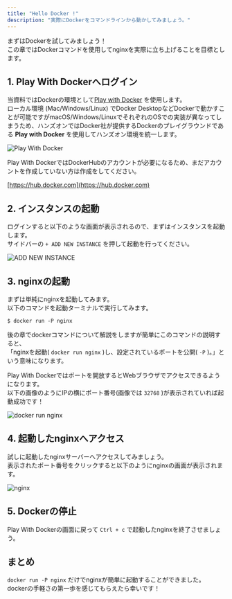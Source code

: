 ```yaml
---
title: "Hello Docker !"
description: "実際にDockerをコマンドラインから動かしてみましょう。"
---
```


まずはDockerを試してみましょう！  
この章ではDockerコマンドを使用してnginxを実際に立ち上げることを目標とします。

## 1. Play With Dockerへログイン
当資料ではDockerの環境として[Play with Docker](https://labs.play-with-docker.com/) を使用します。  
ローカル環境 (Mac/Windows/Linux) でDocker DesktopなどDockerで動かすことが可能ですがmacOS/Windows/LinuxでそれぞれのOSでの実装が異なってしまうため、ハンズオンではDocker社が提供するDockerのプレイグラウンドである **Play with Docker** を使用してハンズオン環境を統一します。

![Play With Docker](imgs/play-with-docker.png)

Play With DockerではDockerHubのアカウントが必要になるため、まだアカウントを作成していない方は作成をしてください。

[https://hub.docker.com](https://hub.docker.com)

## 2. インスタンスの起動
ログインすると以下のような画面が表示されるので、まずはインスタンスを起動します。  
サイドバーの `+ ADD NEW INSTANCE` を押して起動を行ってください。

![ADD NEW INSTANCE](imgs/add-new-instance.png)


## 3. nginxの起動
まずは単純にnginxを起動してみます。  
以下のコマンドを起動ターミナルで実行してみます。

```
$ docker run -P nginx
```

後の章でdockerコマンドについて解説をしますが簡単にこのコマンドの説明すると、  
「nginxを起動( `docker run nginx` )し、設定されているポートを公開( `-P` )。」という意味になります。

Play With Dockerではポートを開放するとWebブラウザでアクセスできるようになります。  
以下の画像のようにIPの横にポート番号(画像では `32768` )が表示されていれば起動成功です！

![docker run nginx](imgs/docker-run-nginx.png)


## 4. 起動したnginxへアクセス
試しに起動したnginxサーバーへアクセスしてみましょう。  
表示されたポート番号をクリックすると以下のようにnginxの画面が表示されます。  

![nginx](imgs/nginx.png)

## 5. Dockerの停止
Play With Dockerの画面に戻って `Ctrl + c` で起動したnginxを終了させましょう。

## まとめ
`docker run -P nginx` だけでnginxが簡単に起動することができました。  
dockerの手軽さの第一歩を感じてもらえたら幸いです！